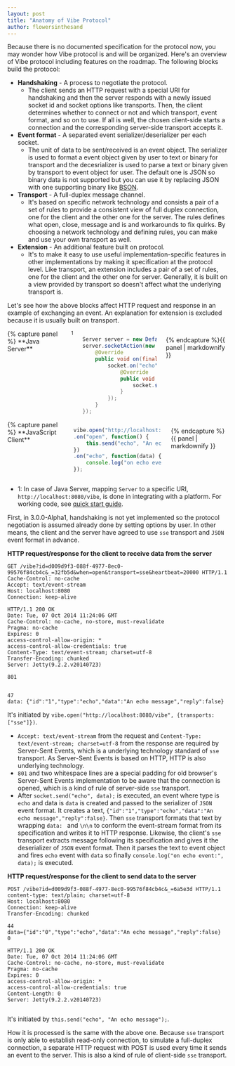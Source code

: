 ```yaml
---
layout: post
title: "Anatomy of Vibe Protocol"
author: flowersinthesand
---
```


Because there is no documented specification for the protocol now, you may wonder how Vibe protocol is and will be organized. Here's an overview of Vibe protocol including features on the roadmap. The following blocks build the protocol:

* **Handshaking** - A process to negotiate the protocol.
    * The client sends an HTTP request with a special URI for handshaking and then the server responds with a newly issued socket id and socket options like transports. Then, the client determines whether to connect or not and which transport, event format, and so on to use. If all is well, the chosen client-side starts a connection and the corresponding server-side transport accepts it.
* **Event format** - A separated event serializer/deserializer per each socket.
    * The unit of data to be sent/received is an event object. The serializer is used to format a event object given by user to text or binary for transport and the decesrializer is used to parse a text or binary given by transport to event object for user. The default one is JSON so binary data is not supported but you can use it by replacing JSON with one supporting binary like [BSON](http://bsonspec.org/).
* **Transport** - A full-duplex message channel.
    * It's based on specific network technology and consists a pair of a set of rules to provide a consistent view of full duplex connection, one for the client and the other one for the server. The rules defines what open, close, message and is and workarounds to fix quirks. By choosing a network technology and defining rules, you can make and use your own transport as well.
* **Extension** - An additional feature built on protocol.
    * It's to make it easy to use useful implementation-specific features in other implementations by making it specification at the protocol level. Like transport, an extension includes a pair of a set of rules, one for the client and the other one for server. Generally, it is built on a view provided by transport so doesn't affect what the underlying transport is.

Let's see how the above blocks affect HTTP request and response in an example of exchanging an event. An explanation for extension is excluded because it is usually built on transport.

<div class="row">
<div class="large-6 columns">
{% capture panel %}
**Java Server** <sup>1</sup>

```java
Server server = new DefaultServer();
server.socketAction(new Action<ServerSocket>() {
    @Override
    public void on(final ServerSocket socket) {
        socket.on("echo", new Action<String>() {
            @Override
            public void on(String data) {
                socket.send("echo", data);
            }
        });
    }
});
```
{% endcapture %}{{ panel | markdownify }}
</div>
<div class="large-6 columns">
{% capture panel %}
**JavaScript Client**

```javascript
vibe.open("http://localhost:8080/vibe", {transports: ["sse"]})
.on("open", function() {
    this.send("echo", "An echo message");
})
.on("echo", function(data) {
    console.log("on echo event:", data);
});
```
{% endcapture %}{{ panel | markdownify }}
</div>
</div>

* 1: In case of Java Server, mapping `Server` to a specific URI, `http://localhost:8080/vibe`, is done in integrating with a platform. For working code, see [quick start guide](http://vibe-project.github.io/projects/vibe-java-server/3.0.0-Alpha1/#quick-start).

First, in 3.0.0-Alpha1, handshaking is not yet implemented so the protocol negotiation is assumed already done by setting options by user. In other means, the client and the server have agreed to use `sse` transport and `JSON` event format in advance.

**HTTP request/response for the client to receive data from the server**

```
GET /vibe?id=d009d9f3-088f-4977-8ec0-99576f84cb4c&_=32fb5d&when=open&transport=sse&heartbeat=20000 HTTP/1.1
Cache-Control: no-cache
Accept: text/event-stream
Host: localhost:8080
Connection: keep-alive

HTTP/1.1 200 OK
Date: Tue, 07 Oct 2014 11:24:06 GMT
Cache-Control: no-cache, no-store, must-revalidate
Pragma: no-cache
Expires: 0
access-control-allow-origin: *
access-control-allow-credentials: true
Content-Type: text/event-stream; charset=utf-8
Transfer-Encoding: chunked
Server: Jetty(9.2.2.v20140723)

801
                                                                                                                                                                                                                                                                                                                                                                                                                                                                                                                                                                                                                                                                                                                                                                                                                                                                                                                                                                                                                                                                                                                                                                                                                                                                                                                                                                                                                                                                                                                                                                                                                                                                                                                                                                                                                                                                                                                                                                                                                                                                                                                                

47
data: {"id":"1","type":"echo","data":"An echo message","reply":false}

```

It's initiated by `vibe.open("http://localhost:8080/vibe", {transports: ["sse"]})`.

* `Accept: text/event-stream` from the request and `Content-Type: text/event-stream; charset=utf-8` from the response are required by Server-Sent Events, which is a underlying technology standard of `sse` transport. As Server-Sent Events is based on HTTP, HTTP is also underlying technology. 
* `801` and two whitespace lines are a special padding for old browser's Server-Sent Events implementation to be aware that the connection is opened, which is a kind of rule of server-side `sse` transport.
* After `socket.send("echo", data);` is executed, an event where type is `echo` and data is `data` is created and passed to the serializer of `JSON` event format. It creates a text, `{"id":"1","type":"echo","data":"An echo message","reply":false}`. Then `sse` transport formats that text by wrapping `data: ` and `\n\n` to conform the event-stream format from its specification and writes it to HTTP response. Likewise, the client's `sse` transport extracts message following its specification and gives it the deserializer of `JSON` event format. Then it parses the text to event object and fires `echo` event with `data` so finally `console.log("on echo event:", data);` is executed.

**HTTP request/response for the client to send data to the server**

```
POST /vibe?id=d009d9f3-088f-4977-8ec0-99576f84cb4c&_=6a5e3d HTTP/1.1
content-type: text/plain; charset=utf-8
Host: localhost:8080
Connection: keep-alive
Transfer-Encoding: chunked

44
data={"id":"0","type":"echo","data":"An echo message","reply":false}
0

HTTP/1.1 200 OK
Date: Tue, 07 Oct 2014 11:24:06 GMT
Cache-Control: no-cache, no-store, must-revalidate
Pragma: no-cache
Expires: 0
access-control-allow-origin: *
access-control-allow-credentials: true
Content-Length: 0
Server: Jetty(9.2.2.v20140723)


```

It's initiated by `this.send("echo", "An echo message");`.

How it is processed is the same with the above one. Because `sse` transport is only able to establish read-only connection, to simulate a full-duplex connection, a separate HTTP request with POST is used every time it sends an event to the server. This is also a kind of rule of client-side `sse` transport.